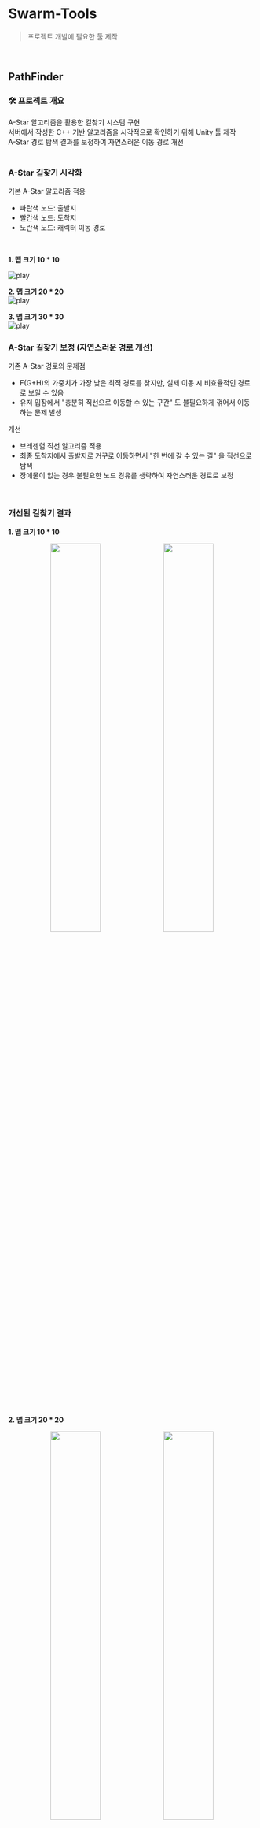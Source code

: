 ﻿# Swarm-Tools

> 프로젝트 개발에 필요한 툴 제작

</br>

## PathFinder
### 🛠 프로젝트 개요
A-Star 알고리즘을 활용한 길찾기 시스템 구현</br>
서버에서 작성한 C++ 기반 알고리즘을 시각적으로 확인하기 위해 Unity 툴 제작</br>
A-Star 경로 탐색 결과를 보정하여 자연스러운 이동 경로 개선</br>
</br>
### A-Star 길찾기 시각화
기본 A-Star 알고리즘 적용
- 파란색 노드: 출발지
- 빨간색 노드: 도착지
- 노란색 노드: 캐릭터 이동 경로
</br>

<b>1. 맵 크기 10 * 10</b> 
</br>

![play](https://github.com/user-attachments/assets/b78057f7-2f2c-42f2-8621-2ec9667c7b7b)

<b>2. 맵 크기 20 * 20</b> 
</br>
![play](https://github.com/user-attachments/assets/e60b5b2a-72e2-470e-8ff6-6650c88d6513)

<b>3. 맵 크기 30 * 30</b> 
</br>
![play](https://github.com/user-attachments/assets/1c394d19-fe57-4716-b976-7a606a1684e7)

### A-Star 길찾기 보정 (자연스러운 경로 개선)
기존 A-Star 경로의 문제점
- F(G+H)의 가중치가 가장 낮은 최적 경로를 찾지만, 실제 이동 시 비효율적인 경로로 보일 수 있음
- 유저 입장에서 "충분히 직선으로 이동할 수 있는 구간" 도 불필요하게 꺾어서 이동하는 문제 발생

개선
- 브레젠험 직선 알고리즘 적용
- 최종 도착지에서 출발지로 거꾸로 이동하면서 "한 번에 갈 수 있는 길" 을 직선으로 탐색
- 장애물이 없는 경우 불필요한 노드 경유를 생략하여 자연스러운 경로로 보정
</br>

### 개선된 길찾기 결과
<b>1. 맵 크기 10 * 10</b> 
</br>
<p align="center">
  <img src="https://github.com/user-attachments/assets/150af48a-49b5-40ea-8724-6fde35590f32" width="45%">
  <img src="https://github.com/user-attachments/assets/8e081d9c-eeec-4b3c-a4ca-deb42024f086" width="45%">
</p>


<b>2. 맵 크기 20 * 20</b> 
</br>
<p align="center">
  <img src="https://github.com/user-attachments/assets/b2f40b5a-39df-4ffd-a233-aa9e28ed5e31" width="45%">
  <img src="https://github.com/user-attachments/assets/10ae1d26-5019-4d3b-adc1-b2cbf1bc4a7c" width="45%">
</p>

<b>3. 맵 크기 30 * 30</b> 
</br>
<p align="center">
  <img src="https://github.com/user-attachments/assets/0e5c3a86-0407-42c0-ae6c-73d9f2b415a2" width="45%">
  <img src="https://github.com/user-attachments/assets/6aed6fbd-822f-486f-9862-f4d0fe8c9d95" width="45%">
</p>
